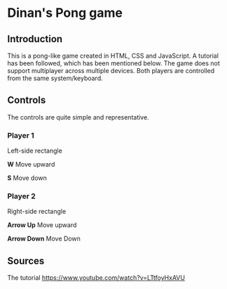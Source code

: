 # Dinan's Pong game
## Introduction
This is a pong-like game created in HTML, CSS and JavaScript. A tutorial has been followed, which has been mentioned below.
The game does not support multiplayer across multiple devices. Both players are controlled from the same system/keyboard.

## Controls
The controls are quite simple and representative.


### Player 1
Left-side rectangle

**W** Move upward

**S** Move down
 
### Player 2
Right-side rectangle

**Arrow Up**   Move upward

**Arrow Down** Move Down

## Sources
The tutorial
https://www.youtube.com/watch?v=LTtfoyHxAVU
